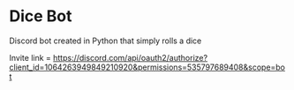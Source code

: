 # Dice Bot
Discord bot created in Python that simply rolls a dice

Invite link = https://discord.com/api/oauth2/authorize?client_id=1064263949849210920&permissions=535797689408&scope=bot
